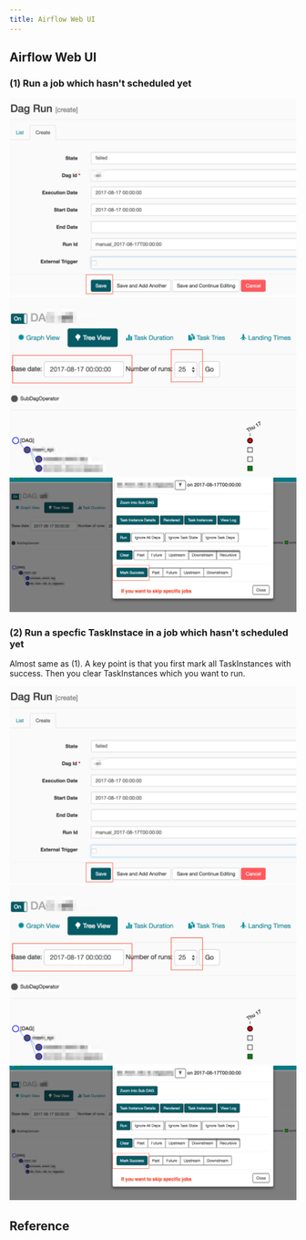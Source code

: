 ```yaml
---
title: Airflow Web UI
---
```


## Airflow Web UI


### (1) Run a job which hasn't scheduled yet
<div style="text-align: center">
    <img src="image/airflow_web_ui_01.png">
</div>

<div style="text-align: center">
    <img src="image/airflow_web_ui_03.png">
</div>

<div style="text-align: center">
    <img src="image/airflow_web_ui_02.png">
</div>

### (2) Run a specfic TaskInstace in a job which hasn't scheduled yet
Almost same as (1). A key point is that you first mark all TaskInstances with success.
Then you clear TaskInstances which you want to run.

<div style="text-align: center">
    <img src="image/airflow_web_ui_01.png">
</div>

<div style="text-align: center">
    <img src="image/airflow_web_ui_03.png">
</div>

<div style="text-align: center">
    <img src="image/airflow_web_ui_02.png">
</div>

## Reference
